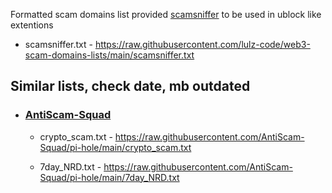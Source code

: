Formatted scam domains list provided [scamsniffer](https://github.com/scamsniffer/scam-database) to be used in ublock like extentions
- scamsniffer.txt - https://raw.githubusercontent.com/lulz-code/web3-scam-domains-lists/main/scamsniffer.txt


## Similar lists, check date, mb outdated
- ### [AntiScam-Squad](https://github.com/AntiScam-Squad/pi-hole)
    - crypto_scam.txt - https://raw.githubusercontent.com/AntiScam-Squad/pi-hole/main/crypto_scam.txt
    
    - 7day_NRD.txt - https://raw.githubusercontent.com/AntiScam-Squad/pi-hole/main/7day_NRD.txt
